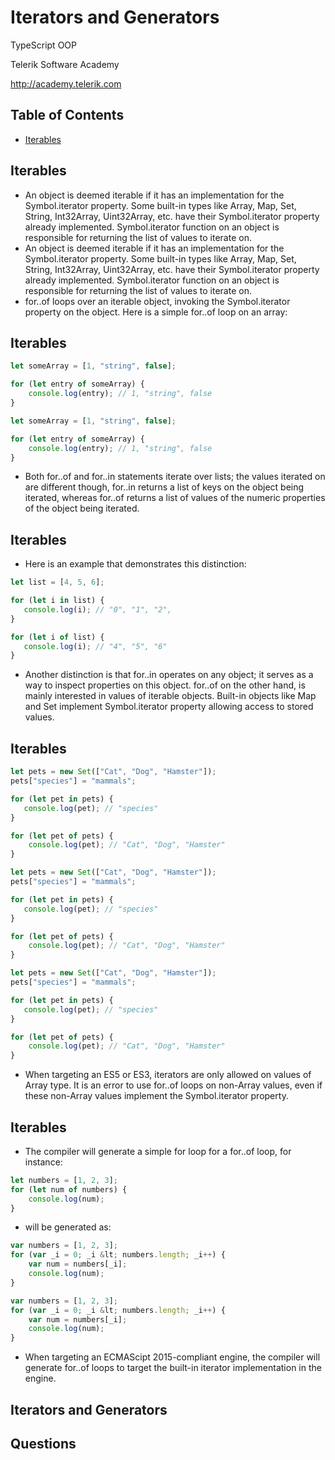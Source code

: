 <!-- section start -->
<!-- attr: { id:'', class:'slide-title', showInPresentation:true, hasScriptWrapper:true } -->
# Iterators and Generators
<article class="signature">
	<p class="signature-course">TypeScript OOP</p>
	<p class="signature-initiative">Telerik Software Academy</p>
	<a href="http://academy.telerik.com" class="signature-link">http://academy.telerik.com</a>
</div>


<!-- attr: { showInPresentation:true, hasScriptWrapper:true } -->
# Table of Contents
- [Iterables](#iterables)






<!-- section start -->
<!-- attr: { id:'iterables', class:'slide-section', showInPresentation:true, hasScriptWrapper:true } -->
<!-- # Iterables -->


<!-- attr: { showInPresentation:true, hasScriptWrapper:true } -->
# Iterables
- An object is deemed iterable if it has an implementation for the Symbol.iterator property. Some built-in types like Array, Map, Set, String, Int32Array, Uint32Array, etc. have their Symbol.iterator property already implemented. Symbol.iterator function on an object is responsible for returning the list of values to iterate on.
- An object is deemed iterable if it has an implementation for the Symbol.iterator property. Some built-in types like Array, Map, Set, String, Int32Array, Uint32Array, etc. have their Symbol.iterator property already implemented. Symbol.iterator function on an object is responsible for returning the list of values to iterate on.
- for..of loops over an iterable object, invoking the Symbol.iterator property on the object. Here is a simple for..of loop on an array:


<!-- attr: { showInPresentation:true, hasScriptWrapper:true } -->
# Iterables

```javascript
let someArray = [1, "string", false];

for (let entry of someArray) {
    console.log(entry); // 1, "string", false
}

```


```javascript
let someArray = [1, "string", false];

for (let entry of someArray) {
    console.log(entry); // 1, "string", false
}

```

- Both for..of and for..in statements iterate over lists; the values iterated on are different though, for..in returns a list of keys on the object being iterated, whereas for..of returns a list of values of the numeric properties of the object being iterated.


<!-- attr: { showInPresentation:true, hasScriptWrapper:true } -->
# Iterables
- Here is an example that demonstrates this distinction:

```javascript
let list = [4, 5, 6];

for (let i in list) {
   console.log(i); // "0", "1", "2",
}

for (let i of list) {
   console.log(i); // "4", "5", "6"
}

```

- Another distinction is that for..in operates on any object; it serves as a way to inspect properties on this object. for..of on the other hand, is mainly interested in values of iterable objects. Built-in objects like Map and Set implement Symbol.iterator property allowing access to stored values.


<!-- attr: { showInPresentation:true, hasScriptWrapper:true } -->
# Iterables

```javascript
let pets = new Set(["Cat", "Dog", "Hamster"]);
pets["species"] = "mammals";

for (let pet in pets) {
   console.log(pet); // "species"
}

for (let pet of pets) {
    console.log(pet); // "Cat", "Dog", "Hamster"
}

```


```javascript
let pets = new Set(["Cat", "Dog", "Hamster"]);
pets["species"] = "mammals";

for (let pet in pets) {
   console.log(pet); // "species"
}

for (let pet of pets) {
    console.log(pet); // "Cat", "Dog", "Hamster"
}

```


```javascript
let pets = new Set(["Cat", "Dog", "Hamster"]);
pets["species"] = "mammals";

for (let pet in pets) {
   console.log(pet); // "species"
}

for (let pet of pets) {
    console.log(pet); // "Cat", "Dog", "Hamster"
}

```

- When targeting an ES5 or ES3, iterators are only allowed on values of Array type. It is an error to use for..of loops on non-Array values, even if these non-Array values implement the Symbol.iterator property.


<!-- attr: { showInPresentation:true, hasScriptWrapper:true } -->
# Iterables
- The compiler will generate a simple for loop for a for..of loop, for instance:

```javascript
let numbers = [1, 2, 3];
for (let num of numbers) {
    console.log(num);
}

```

- will be generated as:

```javascript
var numbers = [1, 2, 3];
for (var _i = 0; _i &lt; numbers.length; _i++) {
    var num = numbers[_i];
    console.log(num);
}

```


```javascript
var numbers = [1, 2, 3];
for (var _i = 0; _i &lt; numbers.length; _i++) {
    var num = numbers[_i];
    console.log(num);
}

```

- When targeting an ECMAScipt 2015-compliant engine, the compiler will generate for..of loops to target the built-in iterator implementation in the engine.




<!-- section start -->
<!-- attr: { id:'', class:'slide-questions', showInPresentation:true, hasScriptWrapper:true } -->
# Iterators and Generators
## Questions




